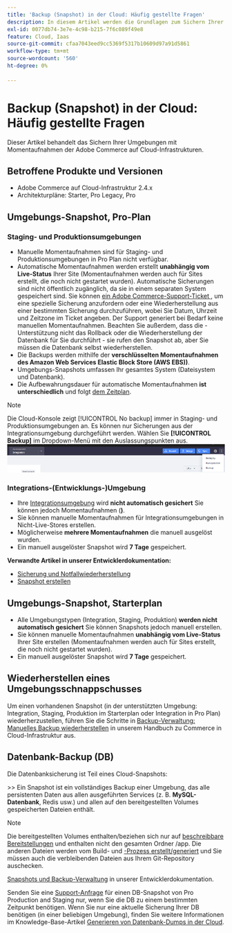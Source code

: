 ```yaml
---
title: 'Backup (Snapshot) in der Cloud: Häufig gestellte Fragen'
description: In diesem Artikel werden die Grundlagen zum Sichern Ihrer Umgebungen mit Snapshots auf Adobe Commerce in der Cloud-Infrastruktur behandelt.
exl-id: 0077db74-3e7e-4c98-b215-7f6c089f49e8
feature: Cloud, Iaas
source-git-commit: cfaa7043eed9cc5369f5317b10609d97a91d5861
workflow-type: tm+mt
source-wordcount: '560'
ht-degree: 0%

---
```


# Backup (Snapshot) in der Cloud: Häufig gestellte Fragen

Dieser Artikel behandelt das Sichern Ihrer Umgebungen mit Momentaufnahmen der Adobe Commerce auf Cloud-Infrastrukturen.

## Betroffene Produkte und Versionen

* Adobe Commerce auf Cloud-Infrastruktur 2.4.x
* Architekturpläne: Starter, Pro Legacy, Pro

## Umgebungs-Snapshot, Pro-Plan

### Staging- und Produktionsumgebungen

* Manuelle Momentaufnahmen sind für Staging- und Produktionsumgebungen in Pro Plan nicht verfügbar.
* Automatische Momentaufnahmen werden erstellt **unabhängig vom Live-Status** Ihrer Site (Momentaufnahmen werden auch für Sites erstellt, die noch nicht gestartet wurden). Automatische Sicherungen sind nicht öffentlich zugänglich, da sie in einem separaten System gespeichert sind.
Sie können [ein Adobe Commerce-Support-Ticket ](/docs/commerce-knowledge-base/kb/help-center-guide/magento-help-center-user-guide.html#submit-ticket), um eine spezielle Sicherung anzufordern oder eine Wiederherstellung aus einer bestimmten Sicherung durchzuführen, wobei Sie Datum, Uhrzeit und Zeitzone im Ticket angeben. Der Support generiert bei Bedarf keine manuellen Momentaufnahmen.
Beachten Sie außerdem, dass die -Unterstützung nicht das Rollback oder die Wiederherstellung der Datenbank für Sie durchführt - sie rufen den Snapshot ab, aber Sie müssen die Datenbank selbst wiederherstellen.
* Die Backups werden mithilfe der **verschlüsselten Momentaufnahmen des Amazon Web Services Elastic Block Store (AWS EBS))**.
* Umgebungs-Snapshots umfassen Ihr gesamtes System (Dateisystem und Datenbank).
* Die Aufbewahrungsdauer für automatische Momentaufnahmen **ist unterschiedlich** und folgt [dem Zeitplan](/docs/commerce-cloud-service/user-guide/architecture/pro-architecture.html?lang=en#backup-and-disaster-recovery).

>[!NOTE]
>Die Cloud-Konsole zeigt [!UICONTROL No backup] immer in Staging- und Produktionsumgebungen an. Es können nur Sicherungen aus der Integrationsumgebung durchgeführt werden. Wählen Sie **[!UICONTROL Backup]** im Dropdown-Menü mit den Auslassungspunkten aus.
>![cloud_console_backup.png](assets/cloud_console_backup.png)





### Integrations-(Entwicklungs-)Umgebung

* Ihre [Integrationsumgebung](/help/announcements/adobe-commerce-announcements/integration-environment-enhancement-request-pro-and-starter.md) wird **nicht automatisch gesichert** Sie können jedoch Momentaufnahmen (**)**.
* Sie können manuelle Momentaufnahmen für Integrationsumgebungen in Nicht-Live-Stores erstellen.
* Möglicherweise **mehrere Momentaufnahmen** die manuell ausgelöst wurden.
* Ein manuell ausgelöster Snapshot wird **7 Tage** gespeichert.

**Verwandte Artikel in unserer Entwicklerdokumentation:**

* [Sicherung und Notfallwiederherstellung](/docs/commerce-cloud-service/user-guide/architecture/pro-architecture.html#backup-and-disaster-recovery)
* [Snapshot erstellen](/docs/commerce-cloud-service/user-guide/develop/storage/snapshots.html)

## Umgebungs-Snapshot, Starterplan

* Alle Umgebungstypen (Integration, Staging, Produktion) **werden nicht automatisch gesichert** Sie können Snapshots jedoch manuell erstellen.
* Sie können manuelle Momentaufnahmen **unabhängig vom Live-Status** Ihrer Site erstellen (Momentaufnahmen werden auch für Sites erstellt, die noch nicht gestartet wurden).
* Ein manuell ausgelöster Snapshot wird **7 Tage** gespeichert.

## Wiederherstellen eines Umgebungsschnappschusses

Um einen vorhandenen Snapshot (in der unterstützten Umgebung: Integration, Staging, Produktion im Starterplan oder Integration in Pro Plan) wiederherzustellen, führen Sie die Schritte in [Backup-Verwaltung: Manuelles Backup wiederherstellen](https://experienceleague.adobe.com/de/docs/commerce-cloud-service/user-guide/develop/storage/snapshots#restore-a-manual-backup) in unserem Handbuch zu Commerce in Cloud-Infrastruktur aus.

## Datenbank-Backup (DB)

Die Datenbanksicherung ist Teil eines Cloud-Snapshots:

&#x200B;>>
Ein Snapshot ist ein vollständiges Backup einer Umgebung, das alle persistenten Daten aus allen ausgeführten Services (z. B. **MySQL-Datenbank**, Redis usw.) und allen auf den bereitgestellten Volumes gespeicherten Dateien enthält.

>[!NOTE]
>
>Die bereitgestellten Volumes enthalten/beziehen sich nur auf [beschreibbare Bereitstellungen](/docs/commerce-cloud-service/user-guide/configure/app/properties/properties.html?lang=en#mounts) und enthalten nicht den gesamten Ordner /app. Die anderen Dateien werden vom Build- und [-Prozess erstellt/generiert](/docs/commerce-cloud-service/user-guide/architecture/pro-develop-deploy-workflow.html?lang=en#deployment-workflow) und Sie müssen auch die verbleibenden Dateien aus Ihrem Git-Repository auschecken.

[Snapshots und Backup-Verwaltung](/docs/commerce-cloud-service/user-guide/develop/storage/snapshots.html) in unserer Entwicklerdokumentation.

Senden Sie eine [Support-Anfrage](/docs/commerce-knowledge-base/kb/help-center-guide/magento-help-center-user-guide.html?lang=en#submit-ticket) für einen DB-Snapshot von Pro Production and Staging nur, wenn Sie die DB zu einem bestimmten Zeitpunkt benötigen. Wenn Sie nur eine aktuelle Sicherung Ihrer DB benötigen (in einer beliebigen Umgebung), finden Sie weitere Informationen im Knowledge-Base-Artikel [Generieren von Datenbank-Dumps in der Cloud](/help/how-to/general/create-database-dump-on-cloud.md).
